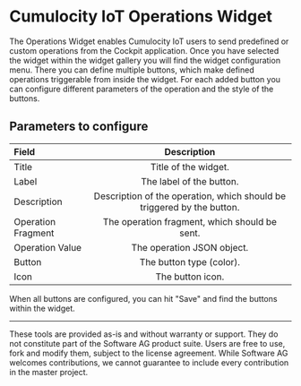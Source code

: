 # Cumulocity IoT Operations Widget

The Operations Widget enables Cumulocity IoT users to send predefined or custom operations from the Cockpit application.
Once you have selected the widget within the widget gallery you will find the widget configuration menu. There you can define multiple buttons, which make defined operations triggerable from inside the widget.
For each added button you can configure different parameters of the operation and the style of the buttons.

## Parameters to configure

| Field              |                              Description                               |
| :----------------- | :--------------------------------------------------------------------: |
| Title              |                          Title of the widget.                          |
| Label              |                        The label of the button.                        |
| Description        | Description of the operation, which should be triggered by the button. |
| Operation Fragment |             The operation fragment, which should be sent.              |
| Operation Value    |                       The operation JSON object.                       |
| Button             |                        The button type (color).                        |
| Icon               |                            The button icon.                            |

When all buttons are configured, you can hit "Save" and find the buttons within the widget.

---

These tools are provided as-is and without warranty or support. They do not constitute part of the Software AG product suite. Users are free to use, fork and modify them, subject to the license agreement. While Software AG welcomes contributions, we cannot guarantee to include every contribution in the master project.
